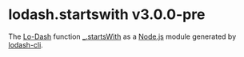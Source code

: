 # lodash.startswith v3.0.0-pre

The [Lo-Dash](https://lodash.com/) function [_.startsWith](http://lodash.com/docs#startsWith) as a [Node.js](http://nodejs.org/) module generated by [lodash-cli](https://www.npmjs.com/package/lodash-cli).
